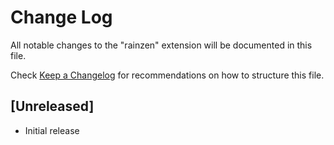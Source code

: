 # Change Log

All notable changes to the "rainzen" extension will be documented in this file.

Check [Keep a Changelog](http://keepachangelog.com/) for recommendations on how to structure this file.

## [Unreleased]

- Initial release
